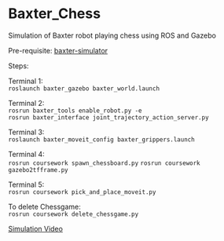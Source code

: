 # Baxter_Chess
Simulation of Baxter robot playing chess using ROS and Gazebo

Pre-requisite: [baxter-simulator](https://github.com/RethinkRobotics/baxter_simulator)

Steps:

Terminal 1:  
`roslaunch baxter_gazebo baxter_world.launch`

Terminal 2:  
`rosrun baxter_tools enable_robot.py -e`  
`rosrun baxter_interface joint_trajectory_action_server.py`

Terminal 3:  
`roslaunch baxter_moveit_config baxter_grippers.launch`

Terminal 4:  
`rosrun coursework spawn_chessboard.py`
`rosrun coursework gazebo2tfframe.py`

Terminal 5:  
`rosrun coursework pick_and_place_moveit.py`

To delete Chessgame:  
`rosrun coursework delete_chessgame.py`


[Simulation Video](https://youtu.be/i8kd_YJA06E)
